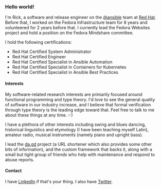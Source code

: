 ### Hello world!

I'm Rick, a software and release engineer on the [@ansible](https://github.com/ansible) team at [Red Hat](https://redhat.com/). Before that, I worked on the Fedora Infrastructure team for 8 years and volunteered for 2 years before that. I currently lead the Fedora Websites project and hold a position on the Fedora Mindshare committee.

I hold the following certifications:
* Red Hat Certified System Administrator
* Red Hat Certified Engineer
* Red Hat Certified Specialist in Ansible Automation
* Red Hat Certified Specialist in Containers for Kubernetes
* Red Hat Certified Specialist in Ansible Best Practices

#### Interests

My software-related research interests are primarily focused around functional programming and type theory. I'd love to see the general quality of software in our industry increase, and I believe that formal verification through type theory is the leading edge toward that. Feel free to talk to me about these things at any time. :-)

I have a plethora of other interests including swing and blues dancing, historical linguistics and etymology (I have been teaching myself Latin), amateur radio, musical instruments (namely piano and upright bass).

I lead the [da.gd](https://da.gd/) project (a URL shortener which also provides some other bits of information), and the custom framework that backs it, along with a small but tight group of friends who help with maintenance and respond to abuse reports.

#### Contact

I have [LinkedIn](https://www.linkedin.com/in/elrodrick/) if that's your thing. I also have [Twitter](https://twitter.com/relrod6).

